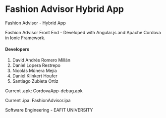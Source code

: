 # Fashion Advisor Hybrid App
Fashion Advisor - Hybrid App

Fashion Advisor Front End - Developed with Angular.js and Apache Cordova in Ionic Framework.

#### Developers

1. David Andrés Romero Millán
2. Daniel Lopera Restrepo
3. Nicolás Múnera Mejía
4. Daniel Klinkert Houfer
5. Santiago Zubieta Ortíz

Current .apk: CordovaApp-debug.apk

Current .ipa: FashionAdvisor.ipa

Software Engineering - EAFIT UNIVERSITY
